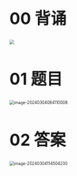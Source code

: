 # 00 背诵

<img src="https://cvp.oss-cn-shanghai.aliyuncs.com/picgo/202403040921615.png" style="zoom:50%;" />



# 01 题目

<img src="https://cvp.oss-cn-shanghai.aliyuncs.com/picgo/202403040841086.png" alt="image-20240304084110008" style="zoom:50%;" />

# 02 答案

<img src="https://cvp.oss-cn-shanghai.aliyuncs.com/picgo/202403041145644.png" alt="image-20240304114504230" style="zoom:50%;" />